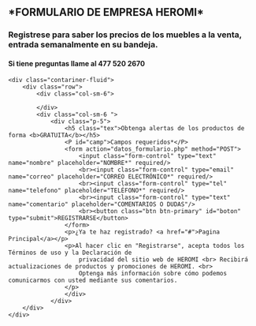 #
<html lang="en">
<head>
    <meta charset="UTF-8">
    <meta http-equiv="X-UA-Compatible" content="IE=edge">
    <meta name="viewport" content="width=device-width, initial-scale=1.0">
    <link rel="shortcut icon" href="media/icono.jpg">
    <link rel="stylesheet" href="css/estilo.css">
    <title>HEROMI</title>
    <link href="https://cdn.jsdelivr.net/npm/bootstrap@5.0.2/dist/css/bootstrap.min.css" rel="stylesheet" integrity="sha384-EVSTQN3/azprG1Anm3QDgpJLIm9Nao0Yz1ztcQTwFspd3yD65VohhpuuCOmLASjC" crossorigin="anonymous">
</head>
<body>
    <div class="w3-col 1 m12" id="left">
    <section class="texIzq">
        <h1>*FORMULARIO DE EMPRESA HEROMI*</h1>
        <h3>Registrese para saber los precios de los muebles
            a la venta, entrada semanalmente en su bandeja.
        </h3>
        <h4><strong>Si tiene preguntas llame al 477 520 2670</strong></h4>
    </section>
    </div>

    
    <div class="contariner-fluid">
        <div class="row">
            <div class="col-sm-6">

            </div>
            <div class="col-sm-6 ">
                <div class="p-5">
                    <h5 class="tex">Obtenga alertas de los productos de forma <b>GRATUITA</b></h5>
                    <P id="camp">Campos requeridos*</P>
                    <form action="datos_formulario.php" method="POST">
                        <input class="form-control" type="text" name="nombre" placeholder="NOMBRE*" required/>
                        <br><input class="form-control" type="email" name="correo" placeholder="CORREO ELECTRÓNICO*" required/>
                        <br><input class="form-control" type="tel" name="telefono" placeholder="TELÉFONO*" required/>
                        <br><input class="form-control" type="text" name="comentario" placeholder="COMENTARIOS O DUDAS"/>
                        <br><button class="btn btn-primary" id="boton" type="submit">REGISTRARSE</button>
                    </form>
                    <p>¿Ya te haz registrado? <a href="#">Pagina Principal</a></p>
                    <p>Al hacer clic en "Registrarse", acepta todos los Términos de uso y la Declaración de
                        privacidad del sitio web de HEROMI <br> Recibirá actualizaciones de productos y promociones de HEROMI. <br>
                        Optenga más información sobre cómo podemos comunicarmos con usted mediante sus comentarios.
                    </p>
                    </div>
                </div>
        </div>
    </div>
<script src="https://cdn.jsdelivr.net/npm/bootstrap@5.0.2/dist/js/bootstrap.bundle.min.js" integrity="sha384-MrcW6ZMFYlzcLA8Nl+NtUVF0sA7MsXsP1UyJoMp4YLEuNSfAP+JcXn/tWtIaxVXM" crossorigin="anonymous"></script>

</body>
</html>
